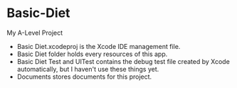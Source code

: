 # Basic-Diet
My A-Level Project

- Basic Diet.xcodeproj is the Xcode IDE management file.
- Basic Diet folder holds every resources of this app.
- Basic Diet Test and UITest contains the debug test file created by Xcode automatically, but I haven't use these things yet.
- Documents stores documents for this project.
